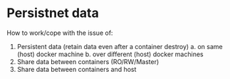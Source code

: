 # Persistnet data
How to work/cope with the issue of:
1. Persistent data (retain data even after a container destroy)
  a. on same (host) docker machine
  b. over different (host) docker machines
2. Share data between containers (RO/RW/Master)
3. Share data between containers and host

